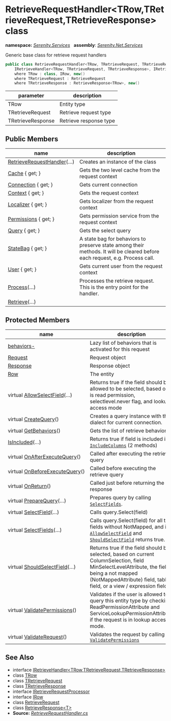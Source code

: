 # RetrieveRequestHandler&lt;TRow,TRetrieveRequest,TRetrieveResponse&gt; class
**namespace:** *[Serenity.Services](../README.md#serenity.services-namespace)*   **assembly**: *[Serenity.Net.Services](../README.md)*

Generic base class for retrieve request handlers

```csharp
public class RetrieveRequestHandler<TRow, TRetrieveRequest, TRetrieveResponse> : 
    IRetrieveHandler<TRow, TRetrieveRequest, TRetrieveResponse>, IRetrieveRequestProcessor
    where TRow : class, IRow, new()
    where TRetrieveRequest : RetrieveRequest
    where TRetrieveResponse : RetrieveResponse<TRow>, new()
```

| parameter | description |
| --- | --- |
| TRow | Entity type |
| TRetrieveRequest | Retrieve request type |
| TRetrieveResponse | Retrieve response type |

## Public Members

| name | description |
| --- | --- |
| [RetrieveRequestHandler](RetrieveRequestHandler-3/RetrieveRequestHandler.md)(…) | Creates an instance of the class |
| [Cache](RetrieveRequestHandler-3/Cache.md) { get; } | Gets the two level cache from the request context |
| [Connection](RetrieveRequestHandler-3/Connection.md) { get; } | Gets current connection |
| [Context](RetrieveRequestHandler-3/Context.md) { get; } | Gets the request context |
| [Localizer](RetrieveRequestHandler-3/Localizer.md) { get; } | Gets localizer from the request context |
| [Permissions](RetrieveRequestHandler-3/Permissions.md) { get; } | Gets permission service from the request context |
| [Query](RetrieveRequestHandler-3/Query.md) { get; } | Gets the select query |
| [StateBag](RetrieveRequestHandler-3/StateBag.md) { get; } | A state bag for behaviors to preserve state among their methods. It will be cleared before each request, e.g. Process call. |
| [User](RetrieveRequestHandler-3/User.md) { get; } | Gets current user from the request context |
| [Process](RetrieveRequestHandler-3/Process.md)(…) | Processes the retrieve request. This is the entry point for the handler. |
| [Retrieve](RetrieveRequestHandler-3/Retrieve.md)(…) |  |

## Protected Members

| name | description |
| --- | --- |
| [behaviors-](RetrieveRequestHandler-3/behaviors-.md) | Lazy list of behaviors that is activated for this request |
| [Request](RetrieveRequestHandler-3/Request.md) | Request object |
| [Response](RetrieveRequestHandler-3/Response.md) | Response object |
| [Row](RetrieveRequestHandler-3/Row.md) | The entity |
| virtual [AllowSelectField](RetrieveRequestHandler-3/AllowSelectField.md)(…) | Returns true if the field should be allowed to be selected, based on is read permission, selectlevel.never flag, and lookup access mode |
| virtual [CreateQuery](RetrieveRequestHandler-3/CreateQuery.md)() | Creates a query instance with the dialect for current connection. |
| virtual [GetBehaviors](RetrieveRequestHandler-3/GetBehaviors.md)() | Gets the list of retrieve behaviors |
| [IsIncluded](RetrieveRequestHandler-3/IsIncluded.md)(…) | Returns true if field is included in [`IncludeColumns`](RetrieveRequest/IncludeColumns.md) (2 methods) |
| virtual [OnAfterExecuteQuery](RetrieveRequestHandler-3/OnAfterExecuteQuery.md)() | Called after executing the retrieve query |
| virtual [OnBeforeExecuteQuery](RetrieveRequestHandler-3/OnBeforeExecuteQuery.md)() | Called before executing the retrieve query |
| virtual [OnReturn](RetrieveRequestHandler-3/OnReturn.md)() | Called just before returning the response |
| virtual [PrepareQuery](RetrieveRequestHandler-3/PrepareQuery.md)(…) | Prepares query by calling [`SelectFields`](RetrieveRequestHandler-3/SelectFields.md). |
| virtual [SelectField](RetrieveRequestHandler-3/SelectField.md)(…) | Calls query.Select(field) |
| virtual [SelectFields](RetrieveRequestHandler-3/SelectFields.md)(…) | Calls query.Select(field) for all the fields without NotMapped, and if [`AllowSelectField`](RetrieveRequestHandler-3/AllowSelectField.md) and [`ShouldSelectField`](RetrieveRequestHandler-3/ShouldSelectField.md) returns true. |
| virtual [ShouldSelectField](RetrieveRequestHandler-3/ShouldSelectField.md)(…) | Returns true if the field should be selected, based on current ColumnSelection, field MinSelectLevelAttribute, the field being a not mapped (NotMappedAttribute) field, table field, or a view / expression field. |
| virtual [ValidatePermissions](RetrieveRequestHandler-3/ValidatePermissions.md)() | Validates if the user is allowed to query this entity type by checking ReadPermissionAttribute and ServiceLookupPermissionAttribute if the request is in lookup access mode. |
| virtual [ValidateRequest](RetrieveRequestHandler-3/ValidateRequest.md)() | Validates the request by calling [`ValidatePermissions`](RetrieveRequestHandler-3/ValidatePermissions.md) |

## See Also

* interface [IRetrieveHandler&lt;TRow,TRetrieveRequest,TRetrieveResponse&gt;](IRetrieveHandler-3.md)
* class [TRow](../Serenity.Net.Services/RetrieveRequestHandler-3.TRow.md)
* class [TRetrieveRequest](../Serenity.Net.Services/RetrieveRequestHandler-3.TRetrieveRequest.md)
* class [TRetrieveResponse](../Serenity.Net.Services/RetrieveRequestHandler-3.TRetrieveResponse.md)
* interface [IRetrieveRequestProcessor](IRetrieveRequestProcessor.md)
* interface [IRow](../Serenity.Net.Entity/../Serenity.Data/IRow.md)
* class [RetrieveRequest](RetrieveRequest.md)
* class [RetrieveResponse&lt;T&gt;](RetrieveResponse-1.md)
* **Source:** *[RetrieveRequestHandler.cs](https://github.com/serenity-is/Serenity/blob/master/src/Serenity.Net.Services/RequestHandlers/Retrieve/RetrieveRequestHandler.cs)*
